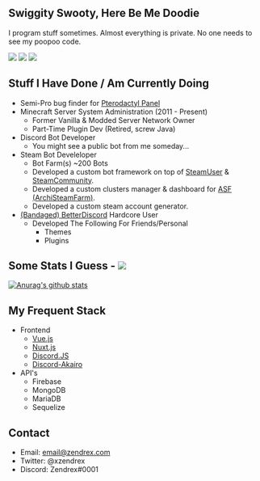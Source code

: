 ## Swiggity Swooty, Here Be Me Doodie
I program stuff sometimes. Almost everything is private. No one needs to see my poopoo code.

![](https://forthebadge.com/images/badges/0-percent-optimized.svg) ![](https://forthebadge.com/images/badges/reading-6th-grade-level.svg) ![](https://forthebadge.com/images/badges/ctrl-c-ctrl-v.svg)

## Stuff I Have Done / Am Currently Doing
* Semi-Pro bug finder for [Pterodactyl Panel](https://github.com/pterodactyl/panel)
* Minecraft Server System Administration (2011 - Present)
  * Former Vanilla & Modded Server Network Owner
  * Part-Time Plugin Dev (Retired, screw Java)
* Discord Bot Developer
  * You might see a public bot from me someday...
* Steam Bot Develeloper
  * Bot Farm(s) ~200 Bots
  * Developed a custom bot framework on top of [SteamUser](https://github.com/DoctorMcKay/node-steam-user) & [SteamCommunity](https://github.com/DoctorMcKay/node-steamcommunity).
  * Developed a custom clusters manager & dashboard for [ASF (ArchiSteamFarm)](https://github.com/JustArchiNET/ArchiSteamFarm).
  * Developed a custom steam account generator.
* [(Bandaged) BetterDiscord](https://github.com/rauenzi/BetterDiscordApp) Hardcore User
  * Developed The Following For Friends/Personal
    * Themes
    * Plugins

## Some Stats I Guess - ![](https://komarev.com/ghpvc/?username=zendrex&label=PROFILE+VIEWS&style=flat-square)
[![Anurag's github stats](https://github-readme-stats.vercel.app/api?username=zendrex)](https://github.com/anuraghazra/github-readme-stats)

## My Frequent Stack
* Frontend
  * [Vue.js](https://github.com/vuejs/vue)
  * [Nuxt.js](https://github.com/nuxt/nuxtjs.org)
  * [Discord.JS](https://github.com/discordjs/discord.js/)
  * [Discord-Akairo](https://github.com/discord-akairo/discord-akairo)
* API's
  * Firebase
  * MongoDB
  * MariaDB
  * Sequelize

## Contact
* Email: email@zendrex.com
* Twitter: @xzendrex
* Discord: Zendrex#0001
